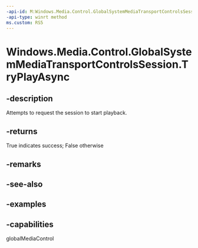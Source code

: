 ```yaml
---
-api-id: M:Windows.Media.Control.GlobalSystemMediaTransportControlsSession.TryPlayAsync
-api-type: winrt method
ms.custom: RS5
---
```


<!-- Method syntax.
public IAsyncOperation<bool> GlobalSystemMediaTransportControlsSession.TryPlayAsync()
-->

# Windows.Media.Control.GlobalSystemMediaTransportControlsSession.TryPlayAsync

## -description
Attempts to request the session to start playback.

## -returns
True indicates success; False otherwise

## -remarks

## -see-also

## -examples

## -capabilities
globalMediaControl


